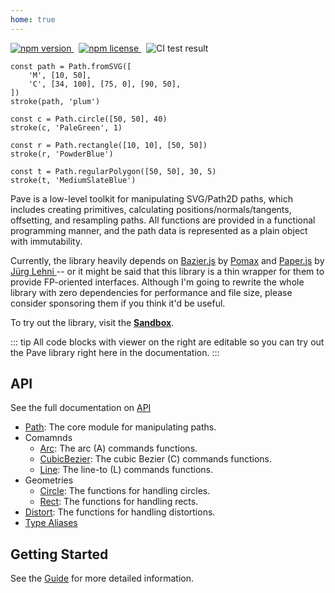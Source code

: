 ```yaml
---
home: true
---
```


<div class="badges">
	<p>
		<a href="https://www.npmjs.org/package/pave">
			<img src="https://img.shields.io/npm/v/pave.svg?style=flat-square" alt="npm version">
		</a>
		&nbsp;
		<a href="http://spdx.org/licenses/MIT">
			<img src="https://img.shields.io/npm/l/pave.svg?style=flat-square" alt="npm license">
		</a>
		&nbsp;
		<img src="https://github.com/baku89/pave/actions/workflows/ci.yml/badge.svg" alt="CI test result" />
	</p>
</div>

```js:pave
const path = Path.fromSVG([
	'M', [10, 50],
	'C', [34, 100], [75, 0], [90, 50],
])
stroke(path, 'plum')

const c = Path.circle([50, 50], 40)
stroke(c, 'PaleGreen', 1)

const r = Path.rectangle([10, 10], [50, 50])
stroke(r, 'PowderBlue')

const t = Path.regularPolygon([50, 50], 30, 5)
stroke(t, 'MediumSlateBlue')
```

Pave is a low-level toolkit for manipulating SVG/Path2D paths, which includes creating primitives, calculating positions/normals/tangents, offsetting, and resampling paths. All functions are provided in a functional programming manner, and the path data is represented as a plain object with immutability.

Currently, the library heavily depends on [Bazier.js](https://pomax.github.io/bezierjs) by [Pomax](https://github.com/Pomax) and [Paper.js](http://paperjs.org) by [Jürg Lehni
](https://github.com/lehni) -- or it might be said that this library is a thin wrapper for them to provide FP-oriented interfaces. Although I'm going to rewrite the whole library with zero dependencies for performance and file size, please consider sponsoring them if you think it'd be useful.

To try out the library, visit the **[Sandbox](./sandbox)**.

::: tip
All code blocks with viewer on the right are editable so you can try out the Pave library right here in the documentation.
:::

## API

See the full documentation on [API](./api)

- [Path](./api/modules/Path-1): The core module for manipulating paths.
- Comamnds
  - [Arc](./api/modules/Arc): The arc (A) commands functions.
  - [CubicBezier](./api/modules/CubicBezier): The cubic Bezier (C) commands functions.
  - [Line](./api/modules/Line): The line-to (L) commands functions.
- Geometries
  - [Circle](./api/modules/Circle): The functions for handling circles.
  - [Rect](./api/modules/Rect): The functions for handling rects.
- [Distort](./api/modules/Distort): The functions for handling distortions.
- [Type Aliases](./api#types)

## Getting Started

See the [Guide](./guide) for more detailed information.
